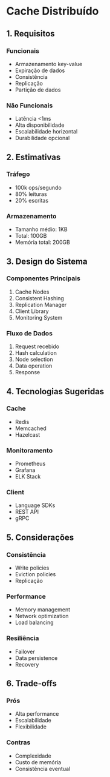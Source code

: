 # Cache Distribuído

## 1. Requisitos

### Funcionais
- Armazenamento key-value
- Expiração de dados
- Consistência
- Replicação
- Partição de dados

### Não Funcionais
- Latência <1ms
- Alta disponibilidade
- Escalabilidade horizontal
- Durabilidade opcional

## 2. Estimativas

### Tráfego
- 100k ops/segundo
- 80% leituras
- 20% escritas

### Armazenamento
- Tamanho médio: 1KB
- Total: 100GB
- Memória total: 200GB

## 3. Design do Sistema

### Componentes Principais
1. Cache Nodes
2. Consistent Hashing
3. Replication Manager
4. Client Library
5. Monitoring System

### Fluxo de Dados
1. Request recebido
2. Hash calculation
3. Node selection
4. Data operation
5. Response

## 4. Tecnologias Sugeridas

### Cache
- Redis
- Memcached
- Hazelcast

### Monitoramento
- Prometheus
- Grafana
- ELK Stack

### Client
- Language SDKs
- REST API
- gRPC

## 5. Considerações

### Consistência
- Write policies
- Eviction policies
- Replicação

### Performance
- Memory management
- Network optimization
- Load balancing

### Resiliência
- Failover
- Data persistence
- Recovery

## 6. Trade-offs

### Prós
- Alta performance
- Escalabilidade
- Flexibilidade

### Contras
- Complexidade
- Custo de memória
- Consistência eventual